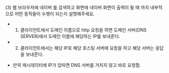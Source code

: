 (3) 웹 브라우저에 네이버 를 검색하고 화면에 네이버 화면이 출력이 될 때 까지 내부적으로 어떤 동작들이 수행이 되는지 설명해주세요.
- 1. 클라이언트에서 도메인 이름으로 http 요청을 하면 도메인 서버(DNS SERVER)에서 도메인 이름에 해당하는 IP를 보내준다.
- 2. 클라이언트에서는 해당 IP로 해당 호스팅 서버에 요청을 하고 해당 서버는 응답을 보내준다.
+ 만약 캐시데이터에 IP가 있따면 DNS 서버를 거치지 않고 바로 요청함.

